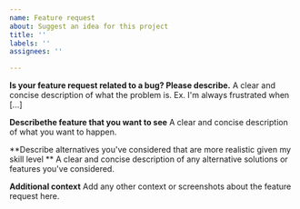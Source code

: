 ```yaml
---
name: Feature request
about: Suggest an idea for this project
title: ''
labels: ''
assignees: ''

---
```


**Is your feature request related to a bug? Please describe.**
A clear and concise description of what the problem is. Ex. I'm always frustrated when [...]

**Describethe feature that you want to see**
A clear and concise description of what you want to happen.

**Describe alternatives you've considered that are more realistic given my skill level **
A clear and concise description of any alternative solutions or features you've considered.

**Additional context**
Add any other context or screenshots about the feature request here.
